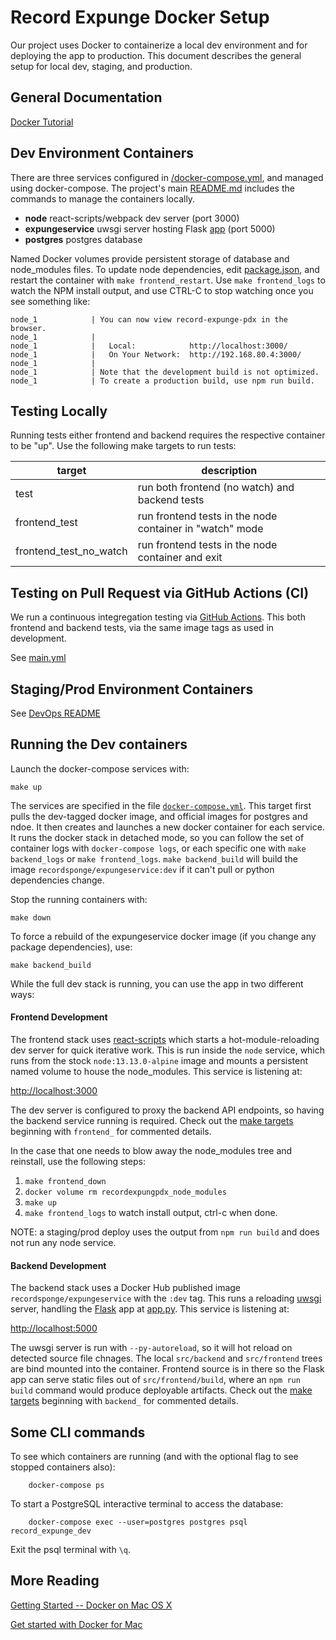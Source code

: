 Record Expunge Docker Setup
===========================

Our project uses Docker to containerize a local dev environment and for deploying the app to production. This document describes the general setup for local dev, staging, and production.

General Documentation
---------------------

[Docker Tutorial](https://docs.docker.com/get-started/)

Dev Environment Containers
--------------------------

There are three services configured in [/docker-compose.yml](/docker-compose.yml), and managed using docker-compose. The project's main [README.md](../README.md) includes the commands to manage the containers locally.

 - **node** react-scripts/webpack dev server (port 3000)
 - **expungeservice** uwsgi server hosting Flask [app](../src/backend/expungservice/app.py) (port 5000)
 - **postgres** postgres database

Named Docker volumes provide persistent storage of database and node\_modules files. To update node dependencies, edit [package.json](../src/frontend/package.json), and restart the container with `make frontend_restart`. Use `make frontend_logs` to watch the NPM install output, and use CTRL-C to stop watching once you see something like:

```
node_1            | You can now view record-expunge-pdx in the browser.
node_1            | 
node_1            |   Local:            http://localhost:3000/
node_1            |   On Your Network:  http://192.168.80.4:3000/
node_1            | 
node_1            | Note that the development build is not optimized.
node_1            | To create a production build, use npm run build.
```

Testing Locally
---------------

Running tests either frontend and backend requires the respective container to be "up". Use the following make targets to run tests:

| target | description |
|-|-|
| test | run both frontend (no watch) and backend tests |
| frontend\_test | run frontend tests in the node container in "watch" mode |
| frontend\_test\_no\_watch | run frontend tests in the node container and exit |

Testing on Pull Request via GitHub Actions (CI)
-----------------------------------------------

We run a continuous integregation testing via [GitHub Actions](https://github.com/features/actions). This both frontend and backend tests, via the same image tags as used in development.

See [main.yml](../.github/workflows/main.yml)

Staging/Prod Environment Containers
-----------------------------------

See [DevOps README](../src/ops/README.md)

Running the Dev containers
--------------------------

Launch the docker-compose services with:

```
make up
```

The services are specified in the file [`docker-compose.yml`](../docker-compose.yml). This target first pulls the dev-tagged docker image, and official images for postgres and ndoe. It then creates and launches a new docker container for each service. It runs the docker stack in detached mode, so you can follow the set of container logs with `docker-compose logs`, or each specific one with `make backend_logs` or `make frontend_logs`. `make backend_build` will build the image `recordsponge/expungeservice:dev` if it can't pull or python dependencies change.

Stop the running containers with:

```
make down
```

To force a rebuild of the expungeservice docker image (if you change any package dependencies), use:

```
make backend_build
```

While the full dev stack is running, you can use the app in two different ways:

#### Frontend Development

The frontend stack uses [react-scripts](https://github.com/facebook/create-react-app#readme) which starts a hot-module-reloading dev server for quick iterative work. This is run inside the `node` service, which runs from the stock `node:13.13.0-alpine` image and mounts a persistent named volume to house the node\_modules. This service is listening at:

[http://localhost:3000](http://localhost:3000)

The dev server is configured to proxy the backend API endpoints, so having the backend service running is required. Check out the [make targets](../Makefile) beginning with `frontend_` for commented details.

In the case that one needs to blow away the node\_modules tree and reinstall, use the following steps:

1. `make frontend_down`
2. `docker volume rm recordexpungpdx_node_modules`
3. `make up`
4. `make frontend_logs` to watch install output, ctrl-c when done.

NOTE: a staging/prod deploy uses the output from `npm run build` and does not run any node service.

#### Backend Development

The backend stack uses a Docker Hub published image `recordsponge/expungeservice` with the `:dev` tag. This runs a reloading [uwsgi](https://uwsgi-docs.readthedocs.io/en/latest/) server, handling the [Flask](https://flask.palletsprojects.com/en/1.1.x/) app at [app.py](../src/backend/expungeservice/app.py). This service is listening at:

[http://localhost:5000](http://localhost:5000)

The uwsgi server is run with `--py-autoreload`, so it will hot reload on detected source file chnages. The local `src/backend` and `src/frontend` trees are bind mounted into the container. Frontend source is in there so the Flask app can serve static files out of `src/frontend/build`, where an `npm run build` command would produce deployable artifacts. Check out the [make targets](../Makefile) beginning with `backend_` for commented details.

Some CLI commands
-----------------

To see which containers are running (and with the optional flag to see stopped containers also):


        docker-compose ps


To start a PostgreSQL interactive terminal to access the database:

        docker-compose exec --user=postgres postgres psql record_expunge_dev

Exit the psql terminal with `\q`.

More Reading
------------

[Getting Started -- Docker on Mac OS X](https://medium.com/allenhwkim/getting-started-docker-on-mac-os-x-72c64670464a)

[Get started with Docker for Mac](https://docs.docker.com/docker-for-mac/)
